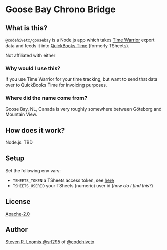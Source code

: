 # Goose Bay Chrono Bridge

## What is this?

`@codehivetx/goosebay` is a Node.js app which takes [Time Warrior](https://timewarrior.net) export data and feeds it
into [QuickBooks Time](https://quickbooks.intuit.com/time-tracking/timesheets/) (formerly TSheets).

Not affiliated with either

### Why would I use this?

If you use Time Warrior for your time tracking, but want to send that data
over to QuickBooks Time for invoicing purposes.

### Where did the name come from?

Goose Bay, NL, Canada is very roughly somewhere between Göteborg and Mountain View.

## How does it work?

Node.js. TBD

## Setup

Set the following env vars:

- `TSHEETS_TOKEN` a TSheets access token, see [here](https://tsheetsteam.github.io/api_docs/#getting-help)
- `TSHEETS_USERID` your TSheets (numeric) user id (_how do I find this?_)

## License

[Apache-2.0](./LICENSE)

## Author

[Steven R. Loomis @srl295](https://github.com/srl295) of [@codehivetx](https://github.com/codehivetx)
